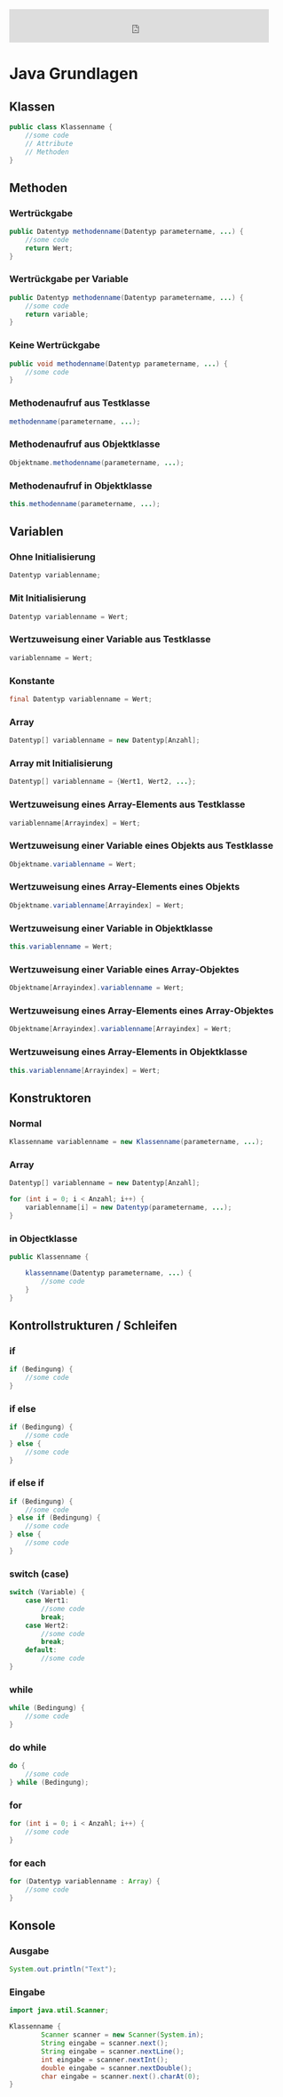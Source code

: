 <iframe src="https://rcm-eu.amazon-adsystem.com/e/cm?o=3&p=13&l=ur1&category=amazongeneric&banner=0HKWS4G1V016X4K0S2R2&f=ifr&linkID={{link_id}}&t=comboompunkts-21&tracking_id=comboompunkts-21" width="468" height="60" scrolling="no" border="0" marginwidth="0" style="border:none;" frameborder="0" sandbox="allow-scripts allow-same-origin allow-popups allow-top-navigation-by-user-activation"></iframe>


# Java Grundlagen

## Klassen

```java #
public class Klassenname {
    //some code
    // Attribute
    // Methoden
}
```

## Methoden

### Wertrückgabe

```java # 
public Datentyp methodenname(Datentyp parametername, ...) {
    //some code
    return Wert;
}
```
### Wertrückgabe per Variable

```java # 
public Datentyp methodenname(Datentyp parametername, ...) {
    //some code
    return variable;
}
```
### Keine Wertrückgabe

```java #
public void methodenname(Datentyp parametername, ...) {
    //some code
}
```

### Methodenaufruf aus Testklasse

```java # 
methodenname(parametername, ...);
```

### Methodenaufruf aus Objektklasse

```java # 
Objektname.methodenname(parametername, ...);
```

### Methodenaufruf in Objektklasse

```java # 
this.methodenname(parametername, ...);
```


## Variablen

### Ohne Initialisierung

```java #
Datentyp variablenname;
```

### Mit Initialisierung

 ```java #
Datentyp variablenname = Wert;
```

### Wertzuweisung einer Variable aus Testklasse

```java # 
variablenname = Wert;
```
    
### Konstante

```java # 
final Datentyp variablenname = Wert;
```

### Array

```java # 
Datentyp[] variablenname = new Datentyp[Anzahl];
```

### Array mit Initialisierung

```java # 
Datentyp[] variablenname = {Wert1, Wert2, ...};
```

###  Wertzuweisung eines Array-Elements aus Testklasse

```java #
variablenname[Arrayindex] = Wert;
```

### Wertzuweisung einer Variable eines Objekts aus Testklasse

```java # 
Objektname.variablenname = Wert;
```

###  Wertzuweisung eines Array-Elements eines Objekts

```java #
Objektname.variablenname[Arrayindex] = Wert;
```

### Wertzuweisung einer Variable in Objektklasse

```java # 
this.variablenname = Wert;
```

### Wertzuweisung einer Variable eines Array-Objektes

```java # 
Objektname[Arrayindex].variablenname = Wert;
```

### Wertzuweisung eines Array-Elements eines Array-Objektes

```java # 
Objektname[Arrayindex].variablenname[Arrayindex] = Wert;
```

### Wertzuweisung eines Array-Elements in Objektklasse

```java # 
this.variablenname[Arrayindex] = Wert;
```

## Konstruktoren

### Normal

```java # 
Klassenname variablenname = new Klassenname(parametername, ...);
```

### Array

```java # 
Datentyp[] variablenname = new Datentyp[Anzahl];

for (int i = 0; i < Anzahl; i++) {
    variablenname[i] = new Datentyp(parametername, ...);
}
```

### in Objectklasse

```java # 
public Klassenname {

    klassenname(Datentyp parametername, ...) {
        //some code
    }
}
```

## Kontrollstrukturen / Schleifen

### if

```java #
if (Bedingung) {
    //some code
}
```

### if else

```java # 
if (Bedingung) {
    //some code
} else {
    //some code
}
```

###  if else if

```java #
if (Bedingung) {
    //some code
} else if (Bedingung) {
    //some code
} else {
    //some code
}
```

### switch (case)

```java #
switch (Variable) {
    case Wert1:
        //some code
        break;
    case Wert2:
        //some code
        break;
    default:
        //some code
}
```

### while

```java #
while (Bedingung) {
    //some code
}
```

###  do while

```java #
do {
    //some code
} while (Bedingung);
```

### for

```java #
for (int i = 0; i < Anzahl; i++) {
    //some code
}
```

### for each

```java # 
for (Datentyp variablenname : Array) {
    //some code
}
```

## Konsole

### Ausgabe

```java # 
System.out.println("Text");
```

### Eingabe
    
```java #
import java.util.Scanner;

Klassenname {
        Scanner scanner = new Scanner(System.in);
        String eingabe = scanner.next();
        String eingabe = scanner.nextLine();
        int eingabe = scanner.nextInt();
        double eingabe = scanner.nextDouble();
        char eingabe = scanner.next().charAt(0);
}
```